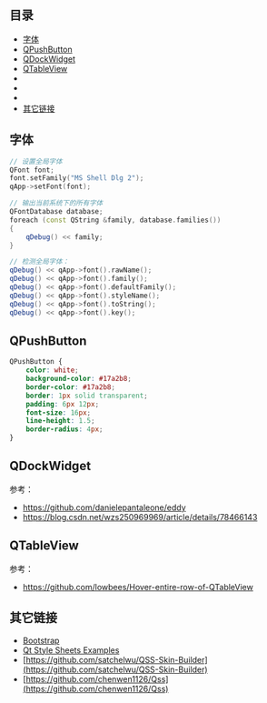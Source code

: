 ## 目录

- [字体](#字体)
- [QPushButton](#QPushButton)
- [QDockWidget](#QDockWidget)
- [QTableView](#QTableView)
- [](#)
- [](#)
- [](#)
- [其它链接](#其它链接)

## 字体

```c++
// 设置全局字体
QFont font;
font.setFamily("MS Shell Dlg 2");
qApp->setFont(font);

// 输出当前系统下的所有字体
QFontDatabase database;
foreach (const QString &family, database.families())
{
    qDebug() << family;
}

// 检测全局字体：
qDebug() << qApp->font().rawName();
qDebug() << qApp->font().family();
qDebug() << qApp->font().defaultFamily();
qDebug() << qApp->font().styleName();
qDebug() << qApp->font().toString();
qDebug() << qApp->font().key();
```

## QPushButton

```css
QPushButton {
    color: white;
    background-color: #17a2b8;
    border-color: #17a2b8;
    border: 1px solid transparent;
    padding: 6px 12px;
    font-size: 16px;
    line-height: 1.5;
    border-radius: 4px;
}
```

## QDockWidget

参考：

- <https://github.com/danielepantaleone/eddy>
- <https://blog.csdn.net/wzs250969969/article/details/78466143>

## QTableView

参考：

- <https://github.com/lowbees/Hover-entire-row-of-QTableView>

## 其它链接

- [Bootstrap](https://www.runoob.com/bootstrap4/bootstrap4-tutorial.html)
- [Qt Style Sheets Examples](https://doc.qt.io/qt-5/stylesheet-examples.html)
- [https://github.com/satchelwu/QSS-Skin-Builder](https://github.com/satchelwu/QSS-Skin-Builder)
- [https://github.com/chenwen1126/Qss](https://github.com/chenwen1126/Qss)
